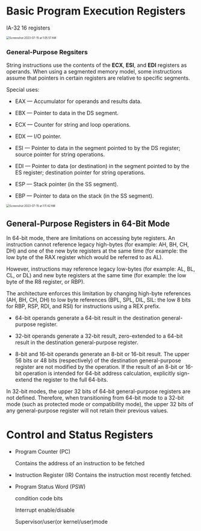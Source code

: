 # Basic Program Execution Registers

IA-32 16 registers

<img src="https://p.ipic.vip/n7gm4g.png" alt="Screenshot 2023-07-15 at 1.05.57 AM" style="zoom:50%;" />

### General-Purpose Regsiters

String instructions use the contents of the **ECX**, **ESI**, and **EDI** registers as operands. When using a segmented memory model, some instructions assume that pointers in certain registers are relative to specific segments.

Special uses:

* EAX — Accumulator for operands and results data.

* EBX — Pointer to data in the DS segment.

* ECX — Counter for string and loop operations.

* EDX — I/O pointer.

* ESI — Pointer to data in the segment pointed to by the DS register; source pointer for string operations.

* EDI — Pointer to data (or destination) in the segment pointed to by the ES register; destination pointer for string operations.

* ESP — Stack pointer (in the SS segment).

* EBP — Pointer to data on the stack (in the SS segment).

<img src="https://p.ipic.vip/b9yvvb.png" alt="Screenshot 2023-07-15 at 1.11.42 AM" style="zoom:50%;" />

## General-Purpose Registers in 64-Bit Mode

In 64-bit mode, there are limitations on accessing byte registers. An instruction cannot reference legacy high-bytes (for example: AH, BH, CH, DH) and one of the new byte registers at the same time (for example: the low byte of the RAX register which would be referred to as AL).

However, instructions may reference legacy low-bytes (for example: AL, BL, CL, or DL) and new byte registers at the same time (for example: the low byte of the R8 register, or RBP). 

The architecture enforces this limitation by changing high-byte references (AH, BH, CH, DH) to low byte references (BPL, SPL, DIL, SIL: the low 8 bits for RBP, RSP, RDI, and RSI) for instructions using a REX prefix.

* 64-bit operands generate a 64-bit result in the destination general-purpose register.

* 32-bit operands generate a 32-bit result, zero-extended to a 64-bit result in the destination general-purpose register.

*  8-bit and 16-bit operands generate an 8-bit or 16-bit result. The upper 56 bits or 48 bits (respectively) of the destination general-purpose register are not modified by the operation. If the result of an 8-bit or 16-bit operation is intended for 64-bit address calculation, explicitly sign-extend the register to the full 64-bits.

In 32-bit modes, the upper 32 bits of 64-bit general-purpose registers are not defined. Therefore, when transitioning from 64-bit mode to a 32-bit mode (such as protected mode or compatibility mode), the upper 32 bits of any general-purpose register will not retain their previous values.

# Control and Status Registers

* Program Counter (PC)

  Contains the address of an instruction to be fetched

* Instruction Register (IR)
  Contains the instruction most recently fetched.

* Program Status Word (PSW)

  condition code bits

  Interrupt enable/disable

  Supervisor/user(or kernel/user)mode
